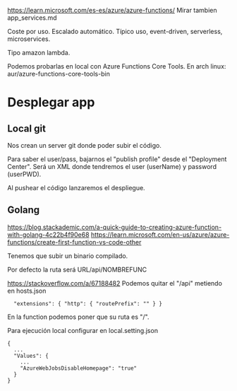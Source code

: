 https://learn.microsoft.com/es-es/azure/azure-functions/
Mirar tambien app_services.md

Coste por uso.
Escalado automático.
Típico uso, event-driven, serverless, microservices.

Tipo amazon lambda.


Podemos probarlas en local con Azure Functions Core Tools.
En arch linux: aur/azure-functions-core-tools-bin


# Desplegar app

## Local git
Nos crean un server git donde poder subir el código.

Para saber el user/pass, bajarnos el "publish profile" desde el "Deployment Center".
Será un XML donde tendremos el user (userName) y password (userPWD).

Al pushear el código lanzaremos el despliegue.

## Golang
https://blog.stackademic.com/a-quick-guide-to-creating-azure-function-with-golang-4c22b4f90e68
https://learn.microsoft.com/en-us/azure/azure-functions/create-first-function-vs-code-other

Tenemos que subir un binario compilado.

Por defecto la ruta será URL/api/NOMBREFUNC

https://stackoverflow.com/a/67188482
Podemos quitar el "/api" metiendo en hosts.json
```
  "extensions": { "http": { "routePrefix": "" } }
```

En la function podemos poner que su ruta es "/".

Para ejecución local configurar en local.setting.json
```
{
  ...
  "Values": {
    ...
    "AzureWebJobsDisableHomepage": "true"
  }
}
```
